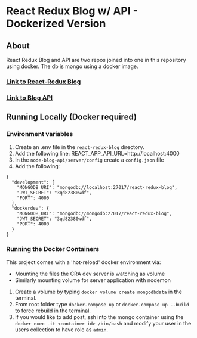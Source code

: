# React Redux Blog w/ API - Dockerized Version

## About

React Redux Blog and API are two repos joined into one in this repository using docker. The db is mongo using a docker image.

### [Link to React-Redux Blog](https://github.com/adamokasha/react-redux-blog)

### [Link to Blog API](https://github.com/adamokasha/node-blog-api)

## Running Locally (Docker required)

### Environment variables

1. Create an .env file in the `react-redux-blog` directory.
2. Add the following line:
   REACT_APP_API_URL=http://localhost:4000
3. In the `node-blog-api/server/config` create a `config.json` file
4. Add the following:

```
{
  "development": {
    "MONGODB_URI": "mongodb://localhost:27017/react-redux-blog",
    "JWT_SECRET": "3qd82380wdf",
    "PORT": 4000
  },
  "dockerdev": {
    "MONGODB_URI": "mongodb://mongodb:27017/react-redux-blog",
    "JWT_SECRET": "3qd82380wdf",
    "PORT": 4000
  }
}
```

### Running the Docker Containers

This project comes with a 'hot-reload' docker environment via:

- Mounting the files the CRA dev server is watching as volume
- Similarly mounting volume for server application with nodemon

1. Create a volume by typing `docker volume create mongodbdata` in the terminal.
2. From root folder type `docker-compose up` or `docker-compose up --build` to force rebuild in the terminal.
3. If you would like to add post, ssh into the mongo container using the `docker exec -it <container id> /bin/bash` and modify your user in the users collection to have role as `admin`.
